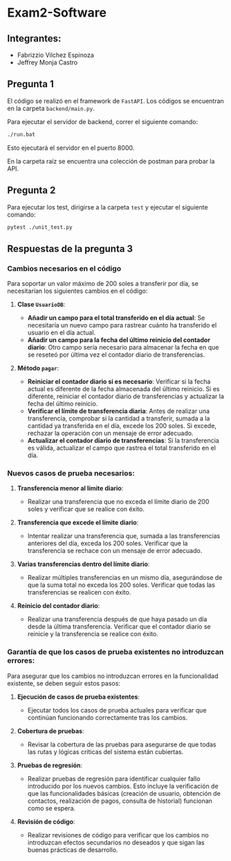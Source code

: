 # Exam2-Software

## Integrantes:
- Fabrizzio Vilchez Espinoza
- Jeffrey Monja Castro

## Pregunta 1

El código se realizó en el framework de `FastAPI`. Los códigos se encuentran en la carpeta `backend/main.py`.

Para ejecutar el servidor de backend, correr el siguiente comando: 

```bash
./run.bat
```

Esto ejecutará el servidor en el puerto 8000.

En la carpeta raíz se encuentra una colección de postman para probar la API.

## Pregunta 2

Para ejecutar los test, dirigirse a la carpeta `test` y ejecutar el siguiente comando:

```bash
pytest ./unit_test.py
```


## Respuestas de la pregunta 3

### Cambios necesarios en el código

Para soportar un valor máximo de 200 soles a transferir por día, se necesitarían los siguientes cambios en el código:

1. **Clase `UsuarioDB`**:
   - **Añadir un campo para el total transferido en el día actual**: Se necesitaría un nuevo campo para rastrear cuánto ha transferido el usuario en el día actual.
   - **Añadir un campo para la fecha del último reinicio del contador diario**: Otro campo sería necesario para almacenar la fecha en que se reseteó por última vez el contador diario de transferencias.

2. **Método `pagar`**:
   - **Reiniciar el contador diario si es necesario**: Verificar si la fecha actual es diferente de la fecha almacenada del último reinicio. Si es diferente, reiniciar el contador diario de transferencias y actualizar la fecha del último reinicio.
   - **Verificar el límite de transferencia diaria**: Antes de realizar una transferencia, comprobar si la cantidad a transferir, sumada a la cantidad ya transferida en el día, excede los 200 soles. Si excede, rechazar la operación con un mensaje de error adecuado.
   - **Actualizar el contador diario de transferencias**: Si la transferencia es válida, actualizar el campo que rastrea el total transferido en el día.

### Nuevos casos de prueba necesarios:

1. **Transferencia menor al límite diario**:
   - Realizar una transferencia que no exceda el límite diario de 200 soles y verificar que se realice con éxito.

2. **Transferencia que excede el límite diario**:
   - Intentar realizar una transferencia que, sumada a las transferencias anteriores del día, exceda los 200 soles. Verificar que la transferencia se rechace con un mensaje de error adecuado.

3. **Varias transferencias dentro del límite diario**:
   - Realizar múltiples transferencias en un mismo día, asegurándose de que la suma total no exceda los 200 soles. Verificar que todas las transferencias se realicen con éxito.

4. **Reinicio del contador diario**:
   - Realizar una transferencia después de que haya pasado un día desde la última transferencia. Verificar que el contador diario se reinicie y la transferencia se realice con éxito.

### Garantía de que los casos de prueba existentes no introduzcan errores:

Para asegurar que los cambios no introduzcan errores en la funcionalidad existente, se deben seguir estos pasos:

1. **Ejecución de casos de prueba existentes**:
   - Ejecutar todos los casos de prueba actuales para verificar que continúan funcionando correctamente tras los cambios.

2. **Cobertura de pruebas**:
   - Revisar la cobertura de las pruebas para asegurarse de que todas las rutas y lógicas críticas del sistema están cubiertas.

3. **Pruebas de regresión**:
   - Realizar pruebas de regresión para identificar cualquier fallo introducido por los nuevos cambios. Esto incluye la verificación de que las funcionalidades básicas (creación de usuario, obtención de contactos, realización de pagos, consulta de historial) funcionan como se espera.

4. **Revisión de código**:
   - Realizar revisiones de código para verificar que los cambios no introduzcan efectos secundarios no deseados y que sigan las buenas prácticas de desarrollo.